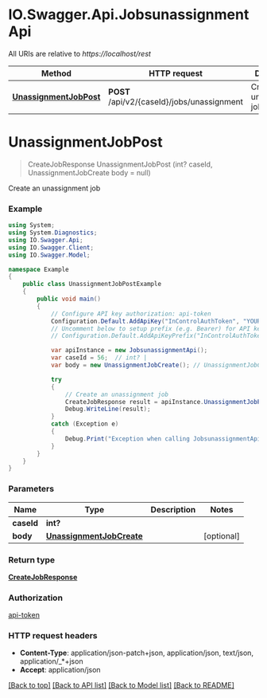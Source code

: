 # IO.Swagger.Api.JobsunassignmentApi

All URIs are relative to *https://localhost/rest*

Method | HTTP request | Description
------------- | ------------- | -------------
[**UnassignmentJobPost**](JobsunassignmentApi.md#unassignmentjobpost) | **POST** /api/v2/{caseId}/jobs/unassignment | Create an unassignment job


<a name="unassignmentjobpost"></a>
# **UnassignmentJobPost**
> CreateJobResponse UnassignmentJobPost (int? caseId, UnassignmentJobCreate body = null)

Create an unassignment job

### Example
```csharp
using System;
using System.Diagnostics;
using IO.Swagger.Api;
using IO.Swagger.Client;
using IO.Swagger.Model;

namespace Example
{
    public class UnassignmentJobPostExample
    {
        public void main()
        {
            // Configure API key authorization: api-token
            Configuration.Default.AddApiKey("InControlAuthToken", "YOUR_API_KEY");
            // Uncomment below to setup prefix (e.g. Bearer) for API key, if needed
            // Configuration.Default.AddApiKeyPrefix("InControlAuthToken", "Bearer");

            var apiInstance = new JobsunassignmentApi();
            var caseId = 56;  // int? | 
            var body = new UnassignmentJobCreate(); // UnassignmentJobCreate |  (optional) 

            try
            {
                // Create an unassignment job
                CreateJobResponse result = apiInstance.UnassignmentJobPost(caseId, body);
                Debug.WriteLine(result);
            }
            catch (Exception e)
            {
                Debug.Print("Exception when calling JobsunassignmentApi.UnassignmentJobPost: " + e.Message );
            }
        }
    }
}
```

### Parameters

Name | Type | Description  | Notes
------------- | ------------- | ------------- | -------------
 **caseId** | **int?**|  | 
 **body** | [**UnassignmentJobCreate**](UnassignmentJobCreate.md)|  | [optional] 

### Return type

[**CreateJobResponse**](CreateJobResponse.md)

### Authorization

[api-token](../README.md#api-token)

### HTTP request headers

 - **Content-Type**: application/json-patch+json, application/json, text/json, application/_*+json
 - **Accept**: application/json

[[Back to top]](#) [[Back to API list]](../README.md#documentation-for-api-endpoints) [[Back to Model list]](../README.md#documentation-for-models) [[Back to README]](../README.md)

